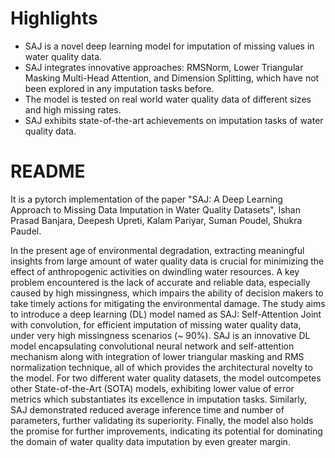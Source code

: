 # Highlights

* SAJ is a novel deep learning model for imputation of missing values in water quality data.
* SAJ integrates innovative approaches: RMSNorm, Lower Triangular Masking Multi-Head Attention, and Dimension Splitting, which have not been explored in any imputation tasks before.
* The model is tested on real world water quality data of different sizes and high missing rates.
* SAJ exhibits state-of-the-art achievements on imputation tasks of water quality data.

# README
It is a pytorch implementation of the paper "SAJ: A Deep Learning Approach to Missing Data Imputation in Water Quality Datasets", Ishan Prasad Banjara, Deepesh Upreti, Kalam Pariyar, Suman Poudel, Shukra Paudel.

In the present age of environmental degradation, extracting meaningful insights from large amount of water quality data is crucial for minimizing the effect of anthropogenic activities on dwindling water resources. A key problem encountered is the lack of accurate and reliable data, especially caused by high missingness, which impairs the ability of decision makers to take timely actions for mitigating the environmental damage. The study aims to introduce a deep learning (DL) model named as SAJ: Self-Attention Joint with convolution, for efficient imputation of missing water quality data, under very high missingness scenarios (~ 90%). SAJ is an innovative DL model encapsulating convolutional neural network and self-attention mechanism along with integration of lower triangular masking and RMS normalization technique, all of which provides the architectural novelty to the model. For two different water quality datasets, the model outcompetes other State-of-the-Art (SOTA) models, exhibiting lower value of error metrics which substantiates its excellence in imputation tasks. Similarly, SAJ demonstrated reduced average inference time and number of parameters, further validating its superiority. Finally, the model also holds the promise for further improvements, indicating its potential for dominating the domain of water quality data imputation by even greater margin.

